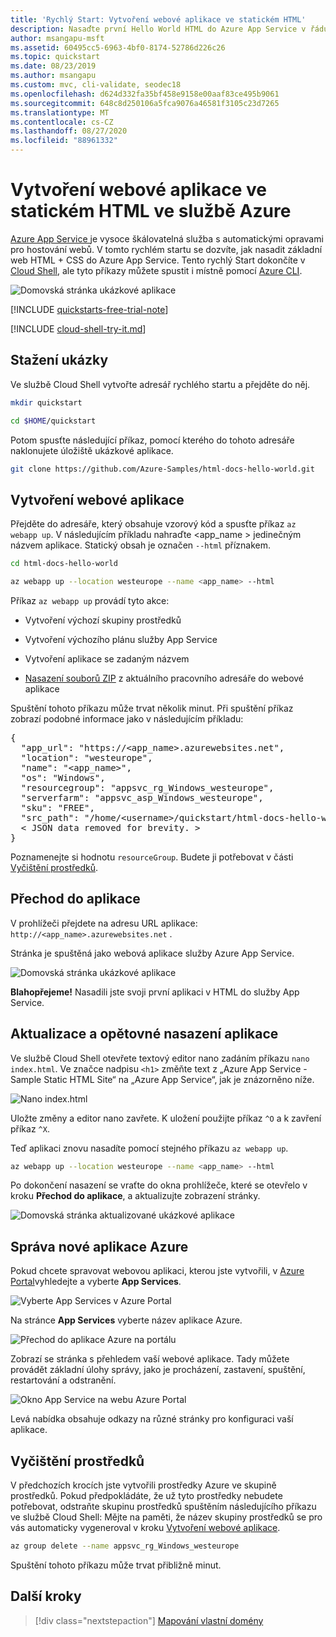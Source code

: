 ```yaml
---
title: 'Rychlý Start: Vytvoření webové aplikace ve statickém HTML'
description: Nasaďte první Hello World HTML do Azure App Service v řádu minut. Nasadíte pomocí Gitu, což je jedním z mnoha způsobů, jak nasadit do App Service.
author: msangapu-msft
ms.assetid: 60495cc5-6963-4bf0-8174-52786d226c26
ms.topic: quickstart
ms.date: 08/23/2019
ms.author: msangapu
ms.custom: mvc, cli-validate, seodec18
ms.openlocfilehash: d624d332fa35bf458e9158e00aaf83ce495b9061
ms.sourcegitcommit: 648c8d250106a5fca9076a46581f3105c23d7265
ms.translationtype: MT
ms.contentlocale: cs-CZ
ms.lasthandoff: 08/27/2020
ms.locfileid: "88961332"
---
```

# <a name="create-a-static-html-web-app-in-azure"></a>Vytvoření webové aplikace ve statickém HTML ve službě Azure

[Azure App Service ](overview.md) je vysoce škálovatelná služba s automatickými opravami pro hostování webů. V tomto rychlém startu se dozvíte, jak nasadit základní web HTML + CSS do Azure App Service. Tento rychlý Start dokončíte v [Cloud Shell](../cloud-shell/overview.md), ale tyto příkazy můžete spustit i místně pomocí [Azure CLI](/cli/azure/install-azure-cli).

![Domovská stránka ukázkové aplikace](media/quickstart-html/hello-world-in-browser-az.png)

[!INCLUDE [quickstarts-free-trial-note](../../includes/quickstarts-free-trial-note.md)]

[!INCLUDE [cloud-shell-try-it.md](../../includes/cloud-shell-try-it.md)]

## <a name="download-the-sample"></a>Stažení ukázky

Ve službě Cloud Shell vytvořte adresář rychlého startu a přejděte do něj.

```bash
mkdir quickstart

cd $HOME/quickstart
```

Potom spusťte následující příkaz, pomocí kterého do tohoto adresáře naklonujete úložiště ukázkové aplikace.

```bash
git clone https://github.com/Azure-Samples/html-docs-hello-world.git
```

## <a name="create-a-web-app"></a>Vytvoření webové aplikace

Přejděte do adresáře, který obsahuje vzorový kód a spusťte příkaz `az webapp up`. V následujícím příkladu nahraďte <app_name > jedinečným názvem aplikace. Statický obsah je označen `--html` příznakem.

```bash
cd html-docs-hello-world

az webapp up --location westeurope --name <app_name> --html
```

Příkaz `az webapp up` provádí tyto akce:

- Vytvoření výchozí skupiny prostředků

- Vytvoření výchozího plánu služby App Service

- Vytvoření aplikace se zadaným názvem

- [Nasazení souborů ZIP](./deploy-zip.md) z aktuálního pracovního adresáře do webové aplikace

Spuštění tohoto příkazu může trvat několik minut. Při spuštění příkaz zobrazí podobné informace jako v následujícím příkladu:

<pre>
{
  "app_url": "https://&lt;app_name&gt;.azurewebsites.net",
  "location": "westeurope",
  "name": "&lt;app_name&gt;",
  "os": "Windows",
  "resourcegroup": "appsvc_rg_Windows_westeurope",
  "serverfarm": "appsvc_asp_Windows_westeurope",
  "sku": "FREE",
  "src_path": "/home/&lt;username&gt;/quickstart/html-docs-hello-world ",
  &lt; JSON data removed for brevity. &gt;
}
</pre>

Poznamenejte si hodnotu `resourceGroup`. Budete ji potřebovat v části [Vyčištění prostředků](#clean-up-resources).

## <a name="browse-to-the-app"></a>Přechod do aplikace

V prohlížeči přejdete na adresu URL aplikace: `http://<app_name>.azurewebsites.net` .

Stránka je spuštěná jako webová aplikace služby Azure App Service.

![Domovská stránka ukázkové aplikace](media/quickstart-html/hello-world-in-browser-az.png)

**Blahopřejeme!** Nasadili jste svoji první aplikaci v HTML do služby App Service.

## <a name="update-and-redeploy-the-app"></a>Aktualizace a opětovné nasazení aplikace

Ve službě Cloud Shell otevřete textový editor nano zadáním příkazu `nano index.html`. Ve značce nadpisu `<h1>` změňte text z „Azure App Service - Sample Static HTML Site“ na „Azure App Service“, jak je znázorněno níže.

![Nano index.html](media/quickstart-html/nano-index-html.png)

Uložte změny a editor nano zavřete. K uložení použijte příkaz `^O` a k zavření příkaz `^X`.

Teď aplikaci znovu nasadíte pomocí stejného příkazu `az webapp up`.

```bash
az webapp up --location westeurope --name <app_name> --html
```

Po dokončení nasazení se vraťte do okna prohlížeče, které se otevřelo v kroku **Přechod do aplikace**, a aktualizujte zobrazení stránky.

![Domovská stránka aktualizované ukázkové aplikace](media/quickstart-html/hello-azure-in-browser-az.png)

## <a name="manage-your-new-azure-app"></a>Správa nové aplikace Azure

Pokud chcete spravovat webovou aplikaci, kterou jste vytvořili, v [Azure Portal](https://portal.azure.com)vyhledejte a vyberte **App Services**. 

![Vyberte App Services v Azure Portal](./media/quickstart-html/portal0.png)

Na stránce **App Services** vyberte název aplikace Azure.

![Přechod do aplikace Azure na portálu](./media/quickstart-html/portal1.png)

Zobrazí se stránka s přehledem vaší webové aplikace. Tady můžete provádět základní úlohy správy, jako je procházení, zastavení, spuštění, restartování a odstranění.

![Okno App Service na webu Azure Portal](./media/quickstart-html/portal2.png)

Levá nabídka obsahuje odkazy na různé stránky pro konfiguraci vaší aplikace.

## <a name="clean-up-resources"></a>Vyčištění prostředků

V předchozích krocích jste vytvořili prostředky Azure ve skupině prostředků. Pokud předpokládáte, že už tyto prostředky nebudete potřebovat, odstraňte skupinu prostředků spuštěním následujícího příkazu ve službě Cloud Shell: Mějte na paměti, že název skupiny prostředků se pro vás automaticky vygeneroval v kroku [Vytvoření webové aplikace](#create-a-web-app).

```bash
az group delete --name appsvc_rg_Windows_westeurope
```

Spuštění tohoto příkazu může trvat přibližně minut.

## <a name="next-steps"></a>Další kroky

> [!div class="nextstepaction"]
> [Mapování vlastní domény](app-service-web-tutorial-custom-domain.md)